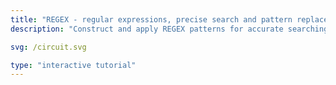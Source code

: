 ```yaml
---
title: "REGEX - regular expressions, precise search and pattern replacement"
description: "Construct and apply REGEX patterns for accurate searching, matching, and substitution."

svg: /circuit.svg

type: "interactive tutorial"
---
```

